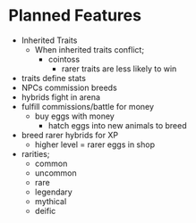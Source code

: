 # Planned Features
- Inherited Traits
  - When inherited traits conflict;
    - cointoss
      - rarer traits are less likely to win
- traits define stats
- NPCs commission breeds
- hybrids fight in arena
- fulfill commissions/battle for money
  - buy eggs with money
    - hatch eggs into new animals to breed
- breed rarer hybrids for XP
  - higher level = rarer eggs in shop
- rarities;
  - common
  - uncommon
  - rare
  - legendary
  - mythical
  - deific